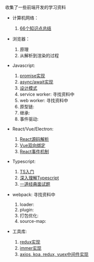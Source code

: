 收集了一些前端开发的学习资料

- 计算机网络：
  1. [66个知识点总结](https://juejin.im/post/5ee27de06fb9a047f7131eb2)

- 浏览器：
  1. 原理
  2. 从解析到渲染的过程

- Javascript:
  1. [promise实现](https://juejin.im/post/5b83cb5ae51d4538cc3ec354)
  2. [async/await实现](https://juejin.im/post/5e79e841f265da5726612b6e)
  3. [设计模式](https://juejin.im/entry/58c280b1da2f600d8725b887)
  4. service worker: 寻找资料中
  5. web worker: 寻找资料中
  6. 原型链:
  7. 继承:
  8. 事件驱动:

- React/Vue/Electron:
  1. [React源码解析](https://react.jokcy.me/)
  2. [Vue双向绑定](https://juejin.im/entry/5923973da22b9d005893805a)
  3. [React事件机制](https://juejin.im/post/5bd32493f265da0ae472cc8e)
  
- Typescript:
  1. [TS入门](https://juejin.im/post/5edd8ad8f265da76fc45362c)
  2. [深入理解Typescript](https://jkchao.github.io/typescript-book-chinese/#why)
  3. [一道经典面试题](https://www.sweetalkos.com/post/127)
  
- webpack: 寻找资料中
  1. loader: 
  2. plugin: 
  3. 打包优化:
  4. source-map: 

- 工具库:
  1. [redux实现](https://juejin.im/post/5c00cc19f265da612859d9d3)
  2. [immer实现](https://juejin.im/entry/5a7949fd51882528b63fdbde)
  3. [axios, koa, redux, vuex中间件实现](https://juejin.im/post/5e13ea6a6fb9a0482b297e8e)

